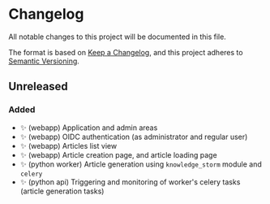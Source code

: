 # Changelog

All notable changes to this project will be documented in this file.

The format is based on [Keep a Changelog](https://keepachangelog.com/en/1.0.0/),
and this project adheres to [Semantic Versioning](https://semver.org/spec/v2.0.0.html).

## Unreleased

### Added

- ✨ (webapp) Application and admin areas
- ✨ (webapp) OIDC authentication (as administrator and regular user)
- ✨ (webapp) Articles list view
- ✨ (webapp) Article creation page, and article loading page
- ✨ (python worker) Article generation using `knowledge_storm` module and `celery`
- ✨ (python api) Triggering and monitoring of worker's celery tasks (article generation tasks)
